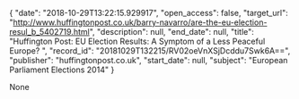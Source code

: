 {
  "date": "2018-10-29T13:22:15.929917", 
  "open_access": false, 
  "target_url": "http://www.huffingtonpost.co.uk/barry-navarro/are-the-eu-election-resul_b_5402719.html", 
  "description": null, 
  "end_date": null, 
  "title": "Huffington Post: EU Election Results: A Symptom of a Less Peaceful Europe? ", 
  "record_id": "20181029T132215/RV02oeVnXSjDcddu7Swk6A==", 
  "publisher": "huffingtonpost.co.uk", 
  "start_date": null, 
  "subject": "European Parliament Elections 2014"
}

None